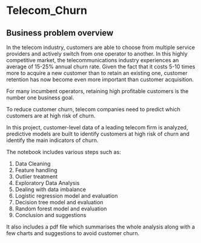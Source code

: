# Telecom_Churn

## Business problem overview
 

In the telecom industry, customers are able to choose from multiple service providers and actively switch from one operator to another. In this highly competitive market, the telecommunications industry experiences an average of 15-25% annual churn rate. Given the fact that it costs 5-10 times more to acquire a new customer than to retain an existing one, customer retention has now become even more important than customer acquisition.

 For many incumbent operators, retaining high profitable customers is the number one business goal.

 To reduce customer churn, telecom companies need to predict which customers are at high risk of churn.

 In this project, customer-level data of a leading telecom firm is analyzed, predictive models are built to identify customers at high risk of churn and identify the main indicators of churn.

 The notebook includes various steps such as:

 1. Data Cleaning
 2. Feature handling
 3. Outlier treatment
 4. Exploratory Data Analysis
 5. Dealing with data imbalance
 6. Logistic regression model and evaluation
 7. Decision tree model and evaluation
 8. Random forest model and evaluation
 9. Conclusion and suggestions

It also includes a pdf file which summarises the whole analysis along with a few charts and suggestions to avoid customer churn.

